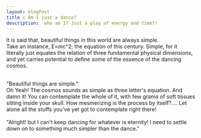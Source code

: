 ```yaml
---
layout: blogPost
title : Am I just a dance?
description:  who am I? Just a play of energy and time?!
---
```


It is said that, beautiful things in this world are always simple.<br>
Take an instance, E=mc^2; the equation of this century. Simple, for it literally just equates 
the relation of three fundamental physical dimensions, and yet carries potential  to define some of the essence of the dancing cosmos.
<!--continue-->
<br> 
"Beautiful things are simple." <br>
Oh Yeah! The cosmos sounds as simple as three letter's equation. And damn it! You can contemplate the whole of it, with few grams of soft tissues sitting inside your skull. How mesmerizing is the process by itself?.... Let alone all the stuffs you've yet got to contemplate right there!
<br><br>
"Alright! but I can't keep dancing for whatever is eternity! I need to settle down on to something much simpler than the dance." 